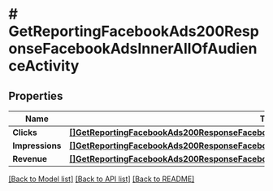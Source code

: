 # # GetReportingFacebookAds200ResponseFacebookAdsInnerAllOfAudienceActivity


## Properties 


Name | Type | Description | Notes
------------ | ------------- | ------------- | -------------
**Clicks**| [**[]GetReportingFacebookAds200ResponseFacebookAdsInnerAllOfAudienceActivityClicksInner**](GetReportingFacebookAds200ResponseFacebookAdsInnerAllOfAudienceActivityClicksInner.md) |   | [optional]
**Impressions**| [**[]GetReportingFacebookAds200ResponseFacebookAdsInnerAllOfAudienceActivityImpressionsInner**](GetReportingFacebookAds200ResponseFacebookAdsInnerAllOfAudienceActivityImpressionsInner.md) |   | [optional]
**Revenue**| [**[]GetReportingFacebookAds200ResponseFacebookAdsInnerAllOfAudienceActivityRevenueInner**](GetReportingFacebookAds200ResponseFacebookAdsInnerAllOfAudienceActivityRevenueInner.md) |   | [optional]


[[Back to Model list]](../../README.md#models) [[Back to API list]](../../README.md#endpoints) [[Back to README]](../../README.md)

